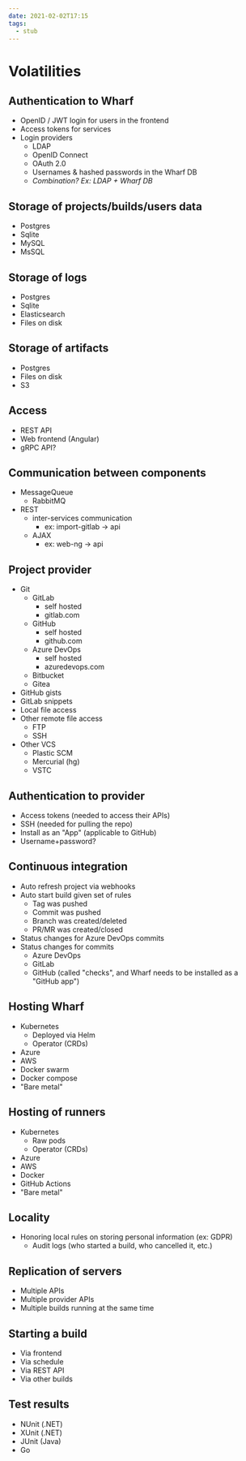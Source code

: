 ```yaml
---
date: 2021-02-02T17:15
tags: 
  - stub
---
```


# Volatilities

## Authentication to Wharf

- OpenID / JWT login for users in the frontend
- Access tokens for services
- Login providers
  - LDAP
  - OpenID Connect
  - OAuth 2.0
  - Usernames & hashed passwords in the Wharf DB
  - *Combination? Ex: LDAP + Wharf DB*

## Storage of projects/builds/users data

- Postgres
- Sqlite
- MySQL
- MsSQL

## Storage of logs

- Postgres
- Sqlite
- Elasticsearch
- Files on disk

## Storage of artifacts

- Postgres
- Files on disk
- S3

## Access

- REST API
- Web frontend (Angular)
- gRPC API?

## Communication between components

- MessageQueue
  - RabbitMQ
- REST
  - inter-services communication
    - ex: import-gitlab -> api
  - AJAX
    - ex: web-ng -> api

## Project provider

- Git
  - GitLab
    - self hosted
    - gitlab.com
  - GitHub
    - self hosted
    - github.com
  - Azure DevOps
    - self hosted
    - azuredevops.com
  - Bitbucket
  - Gitea
- GitHub gists
- GitLab snippets
- Local file access
- Other remote file access
  - FTP
  - SSH
- Other VCS
  - Plastic SCM
  - Mercurial (hg)
  - VSTC

## Authentication to provider

- Access tokens (needed to access their APIs)
- SSH (needed for pulling the repo)
- Install as an "App" (applicable to GitHub)
- Username+password?

## Continuous integration

- Auto refresh project via webhooks
- Auto start build given set of rules
  - Tag was pushed
  - Commit was pushed
  - Branch was created/deleted
  - PR/MR was created/closed
- Status changes for Azure DevOps commits
- Status changes for commits
  - Azure DevOps
  - GitLab
  - GitHub (called "checks", and Wharf needs to be installed as a "GitHub app")

## Hosting Wharf

- Kubernetes
  - Deployed via Helm
  - Operator (CRDs)
- Azure
- AWS
- Docker swarm
- Docker compose
- "Bare metal"
 
## Hosting of runners

- Kubernetes
  - Raw pods
  - Operator (CRDs)
- Azure
- AWS
- Docker
- GitHub Actions
- "Bare metal"

## Locality

- Honoring local rules on storing personal information (ex: GDPR)
  - Audit logs (who started a build, who cancelled it, etc.)

## Replication of servers

- Multiple APIs
- Multiple provider APIs
- Multiple builds running at the same time

## Starting a build

- Via frontend
- Via schedule
- Via REST API
- Via other builds

## Test results

- NUnit (.NET)
- XUnit (.NET)
- JUnit (Java)
- Go
